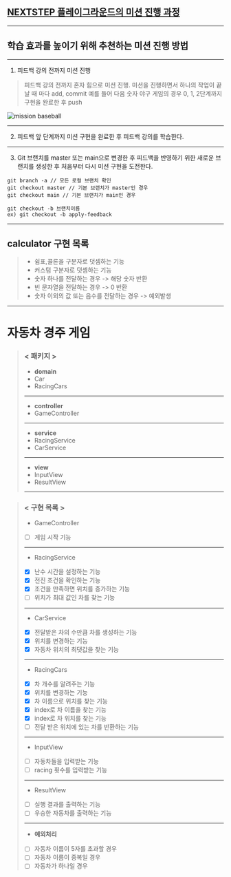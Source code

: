 ## [NEXTSTEP 플레이그라운드의 미션 진행 과정](https://github.com/next-step/nextstep-docs/blob/master/playground/README.md)

---
## 학습 효과를 높이기 위해 추천하는 미션 진행 방법

---
1. 피드백 강의 전까지 미션 진행 
> 피드백 강의 전까지 혼자 힘으로 미션 진행. 미션을 진행하면서 하나의 작업이 끝날 때 마다 add, commit
> 예를 들어 다음 숫자 야구 게임의 경우 0, 1, 2단계까지 구현을 완료한 후 push

![mission baseball](https://raw.githubusercontent.com/next-step/nextstep-docs/master/playground/images/mission_baseball.png)

---
2. 피드백 앞 단계까지 미션 구현을 완료한 후 피드백 강의를 학습한다.

---
3. Git 브랜치를 master 또는 main으로 변경한 후 피드백을 반영하기 위한 새로운 브랜치를 생성한 후 처음부터 다시 미션 구현을 도전한다.

```
git branch -a // 모든 로컬 브랜치 확인
git checkout master // 기본 브랜치가 master인 경우
git checkout main // 기본 브랜치가 main인 경우

git checkout -b 브랜치이름
ex) git checkout -b apply-feedback
```
---
## calculator 구현 목록
> - 쉼표,콜론을 구분자로 덧셈하는 기능
> - 커스텀 구분자로 덧셈하는 기능
> - 숫자 하나를 전달하는 경우 -> 해당 숫자 반환
> - 빈 문자열을 전달하는 경우 -> 0 반환
> - 숫자 이외의 값 또는 음수를 전달하는 경우 -> 예외발생
---
# 자동차 경주 게임 
>### < 패키지 >
> - __domain__
>  - Car 
>  - RacingCars 
> ---
> - __controller__
>  - GameController
> ---
> - __service__
>  - RacingService
>  - CarService
> - ---
> - __view__
>  - InputView
>  - ResultView
> - ---

>### < 구현 목록 > 
> - GameController
> - [ ] 게임 시작 기능
> - ---
> - RacingService
> - [x] 난수 시간을 설정하는 기능 
> - [x] 전진 조건을 확인하는 기능
> - [x] 조건을 만족하면 위치를 증가하는 기능
> - [ ] 위치가 최대 값인 차를 찾는 기능
> - ---
> - CarService
> - [x] 전달받은 차의 수만큼 차를 생성하는 기능
> - [x] 위치를 변경하는 기능 
> - [x] 자동차 위치의 최댓값을 찾는 기능
> - ---
> - RacingCars
> - [x] 차 개수를 알려주는 기능
> - [x] 위치를 변경하는 기능
> - [x] 차 이름으로 위치를 찾는 기능
> - [x] index로 차 이름을 찾는 기능
> - [x] index로 차 위치를 찾는 기능
> - [ ] 전달 받은 위치에 있는 차를 반환하는 기능
> - ---
> - InputView
> - [ ] 자동차들을 입력받는 기능
> - [ ] racing 횟수를 입력받는 기능
> - ---
> - ResultView
> - [ ] 실행 결과를 출력하는 기능
> - [ ] 우승한 자동차를 출력하는 기능 
> - ---
> - __예외처리__
> - [ ] 자동차 이름이 5자를 초과할 경우
> - [ ] 자동차 이름이 중복일 경우
> - [ ] 자동차가 하나일 경우